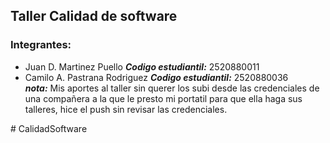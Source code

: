 ## Taller Calidad de software
### Integrantes:
- Juan D. Martinez Puello ***Codigo estudiantil:*** 2520880011
- Camilo A. Pastrana Rodriguez ***Codigo estudiantil:*** 2520880036  <br> ***nota:*** Mis aportes al taller sin querer los subi desde las credenciales de una compañera a la que le presto mi portatil para que ella haga sus talleres, hice el push sin revisar las credenciales.

#   C a l i d a d S o f t w a r e  
 